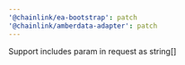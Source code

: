 ```yaml
---
'@chainlink/ea-bootstrap': patch
'@chainlink/amberdata-adapter': patch
---
```


Support includes param in request as string[]
